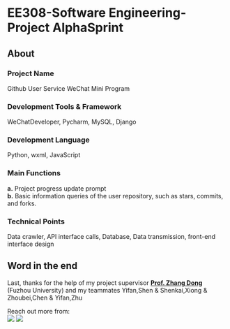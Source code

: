 # EE308-Software Engineering-Project AlphaSprint

## About
### Project Name
Github User Service WeChat Mini Program

### Development Tools & Framework
WeChatDeveloper, Pycharm, MySQL, Django

### Development Language
Python, wxml, JavaScript

### Main Functions
**a.** Project progress update prompt  
**b.** Basic information queries of the user repository, such as stars, commits, and forks.

### Technical Points
Data crawler, API interface calls, Database, Data transmission, front-end interface design

## Word in the end
Last, thanks for the help of my project supervisor [**Prof. Zhang Dong**](https://ccds.fzu.edu.cn/info/1207/8421.htm) (Fuzhou University) and my teammates Yifan,Shen & Shenkai,Xiong & Zhoubei,Chen & Yifan,Zhu

Reach out more from:  
<a href='https://blog.csdn.net/weixin_47282404/category_11471014.html?spm=1001.2014.3001.5482'><img src='https://img.shields.io/badge/Blog-CSDN-red'></a> 
<a href='https://www.bilibili.com/video/BV14h41147g5/?spm_id_from=333.999.0.0&vd_source=b1c84c67bda99a952a8215816a221df5'><img src='https://img.shields.io/badge/Demo-Bilibili-blue'></a>
